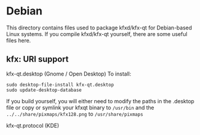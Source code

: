 
Debian
====================
This directory contains files used to package kfxd/kfx-qt
for Debian-based Linux systems. If you compile kfxd/kfx-qt yourself, there are some useful files here.

## kfx: URI support ##


kfx-qt.desktop  (Gnome / Open Desktop)
To install:

	sudo desktop-file-install kfx-qt.desktop
	sudo update-desktop-database

If you build yourself, you will either need to modify the paths in
the .desktop file or copy or symlink your kfxqt binary to `/usr/bin`
and the `../../share/pixmaps/kfx128.png` to `/usr/share/pixmaps`

kfx-qt.protocol (KDE)

